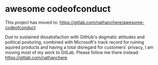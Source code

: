 # awesome codeofconduct

This project has moved to: https://gitlab.com/nathanchere/awesome-codeofconduct

Due to sustained dissatisfaction with GitHub's dogmatic attitudes and political posturing, combined with Microsoft's track record for ruining aquired products and having a total disregard for customers' privacy, I am moving most of my work to GitLab. Please follow me there instead: https://gitlab.com/nathanchere
